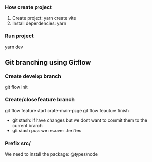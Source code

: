 ### How create project

1. Create project: yarn create vite
2. Install dependencies: yarn

### Run project

yarn dev

## Git branching using Gitflow

### Create develop branch

git flow init

### Create/close feature branch

git flow feature start crate-main-page
git flow feauture finish

- git stash: if have changes but we dont want to commit them to the current branch
- git stash pop: we recover the files

### Prefix src/

We need to install the package:
@types/node

